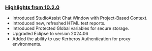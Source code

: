 ### [Highlights from 10.2.0](https://docs.katalon.com/docs/release-notes/katalon-studio/katalon-studio-release-notes-version-10.x)

* Introduced StudioAssist Chat Window with Project-Based Context.
* Introduced new, refreshed HTML test reports.
* Introduced Protected Global variables for secure storage.
* Upgraded Eclipse to version 2024.06
* Added the ability to use Kerberos Authentication for proxy environments.
